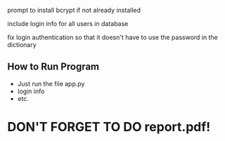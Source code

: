 prompt to install bcrypt if not already installed

include login info for all users in database

fix login authentication so that it doesn't have to use the password in the dictionary

## How to Run Program
* Just run the file app.py
* login info
* etc.

# DON'T FORGET TO DO report.pdf!